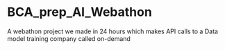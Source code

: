 # BCA_prep_AI_Webathon
A webathon project we made in 24 hours which makes API calls to a Data model training company called on-demand
